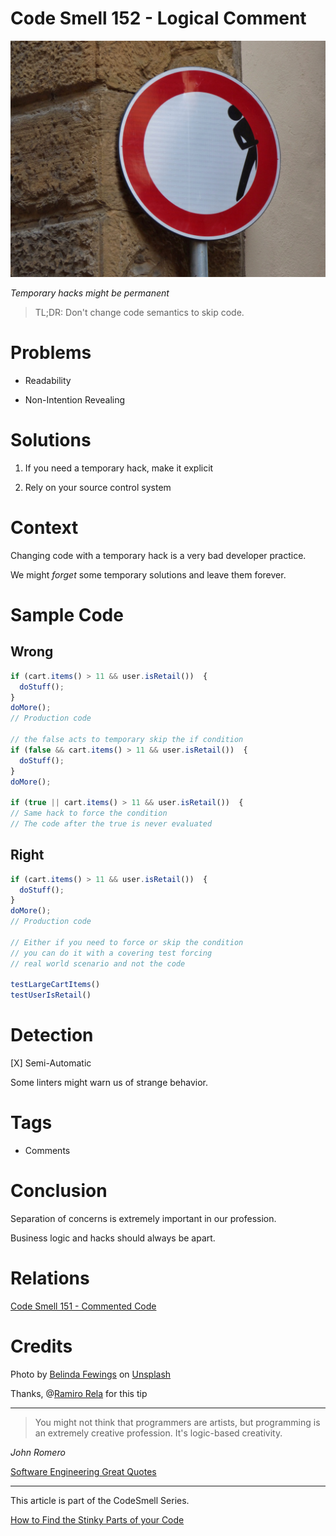 # Code Smell 152 - Logical Comment

![Code Smell 152 - Logical Comment](Code%20Smell%20152%20-%20Logical%20Comment.jpg)

*Temporary hacks might be permanent*

> TL;DR: Don't change code semantics to skip code.

# Problems

- Readability 

- Non-Intention Revealing

# Solutions

1. If you need a temporary hack, make it explicit

2. Rely on your source control system

# Context

Changing code with a temporary hack is a very bad developer practice.

We might *forget* some temporary solutions and leave them forever.

# Sample Code

## Wrong

[Gist Url]: # (https://gist.github.com/mcsee/a07a71db83f2c65adefffd736e77ee91)

```javascript
if (cart.items() > 11 && user.isRetail())  { 
  doStuff();
}
doMore();
// Production code

// the false acts to temporary skip the if condition
if (false && cart.items() > 11 && user.isRetail())  { 
  doStuff();
}
doMore();

if (true || cart.items() > 11 && user.isRetail())  {
// Same hack to force the condition
// The code after the true is never evaluated
```

## Right

[Gist Url]: # (https://gist.github.com/mcsee/174010435acb2c12f45124f2a085fa51)

```javascript
if (cart.items() > 11 && user.isRetail())  { 
  doStuff();
}
doMore();
// Production code

// Either if you need to force or skip the condition
// you can do it with a covering test forcing
// real world scenario and not the code

testLargeCartItems() 
testUserIsRetail()
```

# Detection

[X] Semi-Automatic 

Some linters might warn us of strange behavior.

# Tags

- Comments

# Conclusion

Separation of concerns is extremely important in our profession.

Business logic and hacks should always be apart.

# Relations

[Code Smell 151 - Commented Code](https://github.com/mcsee/Software-Design-Articles/tree/main/Articles/Code%20Smells/Code%20Smell%20151%20-%20Commented%20Code/readme.md)

# Credits

Photo by [Belinda Fewings](https://unsplash.com/@bel2000a) on [Unsplash](https://unsplash.com/s/photos/road-closed)  

Thanks, @[Ramiro Rela](@racter) for this tip

* * *

> You might not think that programmers are artists, but programming is an extremely creative profession. It's logic-based creativity.

_John Romero_
 
[Software Engineering Great Quotes](https://github.com/mcsee/Software-Design-Articles/tree/main/Articles/Quotes/Software%20Engineering%20Great%20Quotes/readme.md)

* * *

This article is part of the CodeSmell Series.

[How to Find the Stinky Parts of your Code](https://github.com/mcsee/Software-Design-Articles/tree/main/Articles/Code%20Smells/How%20to%20Find%20the%20Stinky%20parts%20of%20your%20Code/readme.md)